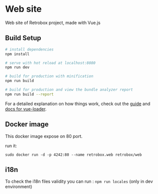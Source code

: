 # Web site

Web site of Retrobox project, made with Vue.js

## Build Setup

``` bash
# install dependencies
npm install

# serve with hot reload at localhost:8080
npm run dev

# build for production with minification
npm run build

# build for production and view the bundle analyzer report
npm run build --report
```

For a detailed explanation on how things work, check out the [guide](http://vuejs-templates.github.io/webpack/) and [docs for vue-loader](http://vuejs.github.io/vue-loader).

## Docker image

This docker image expose on 80 port.

run it:

`sudo docker run -d -p 4242:80 --name retrobox.web retrobox/web`

## i18n

To check the i18n files validity you can run : `npm run locales` (only in dev environment)
